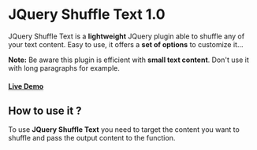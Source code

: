JQuery Shuffle Text 1.0
===========

JQuery Shuffle Text is a **lightweight** JQuery plugin able to shuffle any of your text content.
Easy to use, it offers a **set of options** to customize it...

**Note:**
Be aware this plugin is efficient with **small text content**. Don't use it with long paragraphs for example.

#### [Live Demo](http://www.anthonydupont.be/lab/ShuffleText)

How to use it ?
-------------------------

To use **JQuery Shuffle Text** you need to target the content you want to shuffle and pass the output content to the function.

```js

```

